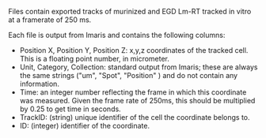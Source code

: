 Files contain exported tracks of murinized and EGD Lm-RT tracked in vitro at 
a framerate of 250 ms.

Each file is output from Imaris and contains the following columns:

- Position X, Position Y, Position Z: x,y,z coordinates of the tracked cell. 
This is a floating point number, in micrometer.
- Unit, Category, Collection: standard output from Imaris; these are always
the same strings ("um", "Spot", "Position" ) and do not contain any information.
- Time: an integer number reflecting the frame in which this coordinate was
measured. Given the frame rate of 250ms, this should be multiplied by 0.25 to 
get time in seconds.
- TrackID: (string) unique identifier of the cell the coordinate belongs to.
- ID: (integer) identifier of the coordinate.

